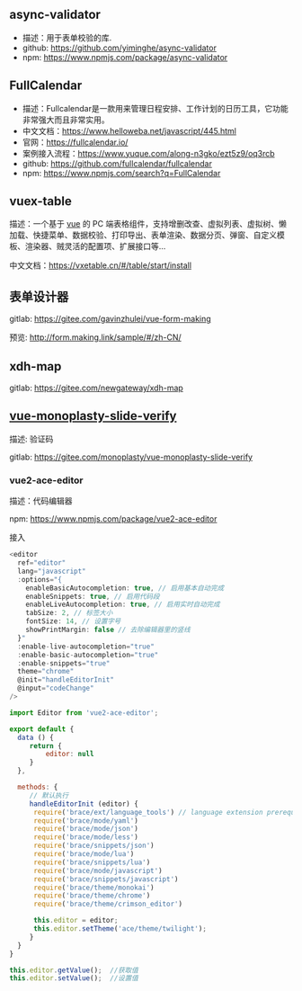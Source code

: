 ## async-validator

-   描述：用于表单校验的库.
-   github: <https://github.com/yiminghe/async-validator>
-   npm: <https://www.npmjs.com/package/async-validator>

## FullCalendar

-   描述：Fullcalendar是一款用来管理日程安排、工作计划的日历工具，它功能非常强大而且非常实用。
-   中文文档：<https://www.helloweba.net/javascript/445.html>
-   官网：<https://fullcalendar.io/>
-   案例接入流程：<https://www.yuque.com/along-n3gko/ezt5z9/oq3rcb>
-   github: <https://github.com/fullcalendar/fullcalendar>
-   npm: <https://www.npmjs.com/search?q=FullCalendar>

## vuex-table

描述：一个基于 [vue](https://gitee.com/link?target=https%3A%2F%2Fwww.npmjs.com%2Fpackage%2Fvue) 的 PC 端表格组件，支持增删改查、虚拟列表、虚拟树、懒加载、快捷菜单、数据校验、打印导出、表单渲染、数据分页、弹窗、自定义模板、渲染器、贼灵活的配置项、扩展接口等...

中文文档：<https://vxetable.cn/#/table/start/install>

## 表单设计器

gitlab: <https://gitee.com/gavinzhulei/vue-form-making>

预览: <http://form.making.link/sample/#/zh-CN/>

## xdh-map

gitlab: <https://gitee.com/newgateway/xdh-map>

## [vue-monoplasty-slide-verify](https://gitee.com/monoplasty/vue-monoplasty-slide-verify)

描述: 验证码

gitlab: <https://gitee.com/monoplasty/vue-monoplasty-slide-verify>

### vue2-ace-editor

描述：代码编辑器

npm: <https://www.npmjs.com/package/vue2-ace-editor>

接入

```js
<editor
  ref="editor"
  lang="javascript"
  :options="{
    enableBasicAutocompletion: true, // 启用基本自动完成
    enableSnippets: true, // 启用代码段
    enableLiveAutocompletion: true, // 启用实时自动完成
    tabSize: 2, // 标签大小
    fontSize: 14, // 设置字号
    showPrintMargin: false // 去除编辑器里的竖线
  }"
  :enable-live-autocompletion="true"
  :enable-basic-autocompletion="true"
  :enable-snippets="true"
  theme="chrome"
  @init="handleEditorInit"
  @input="codeChange"
/>
```

```js
import Editor from 'vue2-ace-editor';

export default {
  data () {
     return {
         editor: null
     }
  },

  methods: {
     // 默认执行
     handleEditorInit (editor) {
      require('brace/ext/language_tools') // language extension prerequsite...
      require('brace/mode/yaml')
      require('brace/mode/json')
      require('brace/mode/less')
      require('brace/snippets/json')
      require('brace/mode/lua')
      require('brace/snippets/lua')
      require('brace/mode/javascript')
      require('brace/snippets/javascript')
      require('brace/theme/monokai')
      require('brace/theme/chrome')
      require('brace/theme/crimson_editor')

      this.editor = editor;
      this.editor.setTheme('ace/theme/twilight');
     }
  }
}
```

```js
this.editor.getValue();  //获取值
this.editor.setValue();  //设置值
```